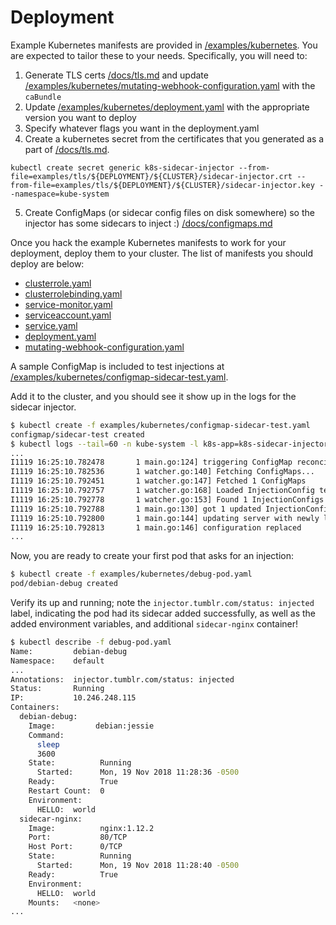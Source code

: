 # Deployment

Example Kubernetes manifests are provided in [/examples/kubernetes](/examples/kubernetes). You are expected to tailor these to your needs. Specifically, you will need to:

1. Generate TLS certs [/docs/tls.md](/docs/tls.md) and update [/examples/kubernetes/mutating-webhook-configuration.yaml](/examples/kubernetes/mutating-webhook-configuration.yaml) with the `caBundle`
2. Update [/examples/kubernetes/deployment.yaml](/examples/kubernetes/deployment.yaml) with the appropriate version you want to deploy
3. Specify whatever flags you want in the deployment.yaml
4. Create a kubernetes secret from the certificates that you generated as a part of [/docs/tls.md](/docs/tls.md).
```
kubectl create secret generic k8s-sidecar-injector --from-file=examples/tls/${DEPLOYMENT}/${CLUSTER}/sidecar-injector.crt --from-file=examples/tls/${DEPLOYMENT}/${CLUSTER}/sidecar-injector.key --namespace=kube-system
```
5. Create ConfigMaps (or sidecar config files on disk somewhere) so the injector has some sidecars to inject :) [/docs/configmaps.md](/docs/configmaps.md)

Once you hack the example Kubernetes manifests to work for your deployment, deploy them to your cluster. The list of manifests you should deploy are below:

* [clusterrole.yaml](/examples/kubernetes/clusterrole.yaml)
* [clusterrolebinding.yaml](/examples/kubernetes/clusterrolebinding.yaml)
* [service-monitor.yaml](/examples/kubernetes/service-monitor.yaml)
* [serviceaccount.yaml](/examples/kubernetes/serviceaccount.yaml)
* [service.yaml](/examples/kubernetes/service.yaml)
* [deployment.yaml](/examples/kubernetes/deployment.yaml)
* [mutating-webhook-configuration.yaml](/examples/kubernetes/mutating-webhook-configuration.yaml)

A sample ConfigMap is included to test injections at [/examples/kubernetes/configmap-sidecar-test.yaml](/examples/kubernetes/configmap-sidecar-test.yaml).

Add it to the cluster, and you should see it show up in the logs for the sidecar injector.

```bash
$ kubectl create -f examples/kubernetes/configmap-sidecar-test.yaml
configmap/sidecar-test created
$ kubectl logs --tail=60 -n kube-system -l k8s-app=k8s-sidecar-injector
...
I1119 16:25:10.782478       1 main.go:124] triggering ConfigMap reconciliation
I1119 16:25:10.782536       1 watcher.go:140] Fetching ConfigMaps...
I1119 16:25:10.792451       1 watcher.go:147] Fetched 1 ConfigMaps
I1119 16:25:10.792757       1 watcher.go:168] Loaded InjectionConfig test1 from ConfigMap sidecar-test:test1
I1119 16:25:10.792778       1 watcher.go:153] Found 1 InjectionConfigs in sidecar-test
I1119 16:25:10.792788       1 main.go:130] got 1 updated InjectionConfigs from reconciliation
I1119 16:25:10.792800       1 main.go:144] updating server with newly loaded configurations (5 loaded from disk, 1 loaded from k8s api)
I1119 16:25:10.792813       1 main.go:146] configuration replaced
...
```

Now, you are ready to create your first pod that asks for an injection:

```bash
$ kubectl create -f examples/kubernetes/debug-pod.yaml
pod/debian-debug created
```

Verify its up and running; note the `injector.tumblr.com/status: injected` label, indicating the pod had its sidecar added successfully, as well as the added environment variables, and additional `sidecar-nginx` container!

```bash
$ kubectl describe -f debug-pod.yaml
Name:         debian-debug
Namespace:    default
...
Annotations:  injector.tumblr.com/status: injected
Status:       Running
IP:           10.246.248.115
Containers:
  debian-debug:
    Image:         debian:jessie
    Command:
      sleep
      3600
    State:          Running
      Started:      Mon, 19 Nov 2018 11:28:36 -0500
    Ready:          True
    Restart Count:  0
    Environment:
      HELLO:  world
  sidecar-nginx:
    Image:          nginx:1.12.2
    Port:           80/TCP
    Host Port:      0/TCP
    State:          Running
      Started:      Mon, 19 Nov 2018 11:28:40 -0500
    Ready:          True
    Environment:
      HELLO:  world
    Mounts:   <none>
...
```


